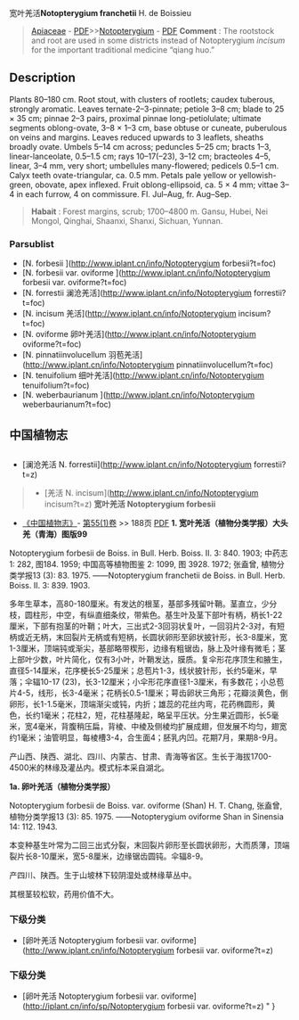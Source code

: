 宽叶羌活**Notopterygium franchetii** H. de Boissieu

> [Apiaceae](http://www.iplant.cn/info/Apiaceae?t=foc) - [PDF](http://www.iplant.cn/foc/pdf/Apiaceae.pdf)>>[Notopterygium](http://www.iplant.cn/info/Notopterygium?t=foc) - [PDF](http://www.iplant.cn/foc/pdf/Notopterygium.pdf)
> **Comment** : 
> The rootstock and root are used in some districts instead of Notopterygium *incisum* for the important traditional medicine “qiang huo.”

## Description

Plants 80–180 cm. Root stout, with clusters of rootlets; caudex tuberous, strongly aromatic. Leaves ternate-2–3-pinnate; petiole 3–8 cm; blade to 25 × 35 cm; pinnae 2–3 pairs, proximal pinnae long-petiolulate; ultimate segments oblong-ovate, 3–8 × 1–3 cm, base obtuse or cuneate, puberulous on veins and margins. Leaves reduced upwards to 3 leaflets, sheaths broadly ovate. Umbels 5–14 cm across; peduncles 5–25 cm; bracts 1–3, linear-lanceolate, 0.5–1.5 cm; rays 10–17(–23), 3–12 cm; bracteoles 4–5, linear, 3–4 mm, very short; umbellules many-flowered; pedicels 0.5–1 cm. Calyx teeth ovate-triangular, ca. 0.5 mm. Petals pale yellow or yellowish-green, obovate, apex inflexed. Fruit oblong-ellipsoid, ca. 5 × 4 mm; vittae 3–4 in each furrow, 4 on commissure. Fl. Jul–Aug, fr. Aug–Sep.
> **Habait** : 
> Forest margins, scrub; 1700–4800 m. Gansu, Hubei, Nei Mongol, Qinghai, Shaanxi, Shanxi, Sichuan, Yunnan.

### Parsublist

* [N.  forbesii  ](http://www.iplant.cn/info/Notopterygium forbesii?t=foc)
* [N.  forbesii var. oviforme  ](http://www.iplant.cn/info/Notopterygium forbesii var. oviforme?t=foc)
* [N.  forrestii  澜沧羌活](http://www.iplant.cn/info/Notopterygium forrestii?t=foc)
* [N.  incisum  羌活](http://www.iplant.cn/info/Notopterygium incisum?t=foc)
* [N.  oviforme  卵叶羌活](http://www.iplant.cn/info/Notopterygium oviforme?t=foc)
* [N.  pinnatiinvolucellum  羽苞羌活](http://www.iplant.cn/info/Notopterygium pinnatiinvolucellum?t=foc)
* [N.  tenuifolium  细叶羌活](http://www.iplant.cn/info/Notopterygium tenuifolium?t=foc)
* [N.  weberbaurianum  ](http://www.iplant.cn/info/Notopterygium weberbaurianum?t=foc)

## 中国植物志
## 
* [澜沧羌活  N.  forrestii](http://www.iplant.cn/info/Notopterygium forrestii?t=z)
> * [羌活  N.  incisum](http://www.iplant.cn/info/Notopterygium incisum?t=z)
**宽叶羌活 Notopterygium forbesii**

* [《中国植物志》](http://www.iplant.cn/frps)- [第55(1)卷](http://www.iplant.cn/frps/vol/55(1)) >> 188页 [PDF](http://www.iplant.cn/frps/pdf/55(1)/188.PDF)
**1. 宽叶羌活（植物分类学报）大头羌（青海）图版99**

Notopterygium forbesii de Boiss. in Bull. Herb. Boiss. II. 3: 840. 1903; 中药志1: 282, 图184. 1959; 中国高等植物图鉴 2: 1099, 图 3928. 1972; 张盍曾, 植物分类学报13 (3): 83. 1975. ——Notopterygium franchetii de Boiss. in Bull. Herb. Boiss. II. 3: 839. 1903.

多年生草本，高80-180厘米。有发达的根茎，基部多残留叶鞘。茎直立，少分枝，圆柱形，中空，有纵直细条纹，带紫色。基生叶及茎下部叶有柄，柄长1-22厘米，下部有抱茎的叶鞘；叶大，三出式2-3回羽状复叶，一回羽片2-3对，有短柄或近无柄，末回裂片无柄或有短柄，长圆状卵形至卵状披针形，长3-8厘米，宽1-3厘米，顶端钝或渐尖，基部略带楔形，边缘有粗锯齿，脉上及叶缘有微毛；茎上部叶少数，叶片简化，仅有3小叶，叶鞘发达，膜质。复伞形花序顶生和腋生，直径5-14厘米，花序梗长5-25厘米；总苞片1-3，线状披针形，长约5毫米，早落；伞辐10-17 (23)，长3-12厘米；小伞形花序直径1-3厘米，有多数花；小总苞片4-5，线形，长3-4毫米；花柄长0.5-1厘米；萼齿卵状三角形；花瓣淡黄色，倒卵形，长1-1.5毫米，顶端渐尖或钝，内折；雄蕊的花丝内弯，花药椭圆形，黄色，长约1毫米；花柱2，短，花柱基隆起，略呈平压状。分生果近圆形，长5毫米，宽4毫米，背腹稍压扁，背棱、中棱及侧棱均扩展成翅，但发展不均匀，翅宽约1毫米；油管明显，每棱槽3-4，合生面4；胚乳内凹。花期7月，果期8-9月。

产山西、陕西、湖北、四川、内蒙古、甘肃、青海等省区。生长于海拔1700-4500米的林缘及灌丛内。模式标本采自湖北。

**1a. 卵叶羌活（植物分类学报）**

Notopterygium forbesii de Boiss. var. oviforme (Shan) H. T. Chang, 张盍曾, 植物分类学报13 (3): 85. 1975. ——Notopterygium oviforme Shan in Sinensia 14: 112. 1943.

本变种基生叶常为二回三出式分裂，末回裂片卵形至长圆状卵形，大而质薄，顶端裂片长8-10厘米，宽5-8厘米，边缘锯齿圆钝。伞辐8-9。

产四川、陕西。生于山坡林下较阴湿处或林缘草丛中。

其根茎较松软，药用价值不大。

### 下级分类
* [卵叶羌活  Notopterygium forbesii var. oviforme](http://www.iplant.cn/info/Notopterygium forbesii var. oviforme?t=z)

### 下级分类
* [卵叶羌活  Notopterygium forbesii var. oviforme](http://iplant.cn/info/sp/Notopterygium forbesii var. oviforme?t=z)
"
}